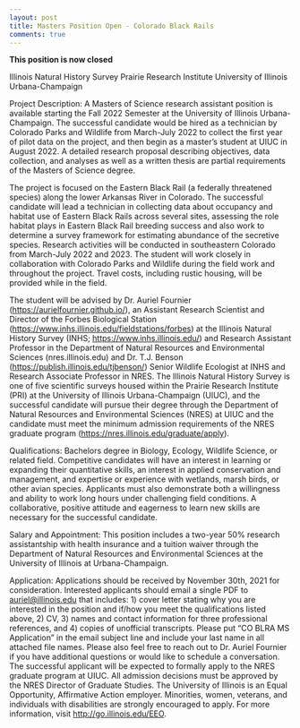 ```yaml
---
layout: post
title: Masters Position Open - Colorado Black Rails
comments: true
---
```


**This position is now closed**

Illinois Natural History Survey
Prairie Research Institute
University of Illinois Urbana-Champaign

Project Description: A Masters of Science research assistant position is available starting the Fall 2022 Semester at the University of Illinois Urbana-Champaign. 
The successful candidate would be hired as a technician by Colorado Parks and Wildlife from March-July 2022 to collect the first year of pilot data on the project, and then begin as a master’s student at UIUC in August 2022.   A detailed research proposal describing objectives, data collection, and analyses as well as a written thesis are partial requirements of the Masters of Science degree. 

The project is focused on the Eastern Black Rail (a federally threatened species) along the lower Arkansas River in Colorado. The successful candidate will lead a technician in collecting data about occupancy and habitat use of Eastern Black Rails across several sites, assessing the role habitat plays in Eastern Black Rail breeding success and also work to determine a survey framework for estimating abundance of the secretive species.
Research activities will be conducted in southeastern Colorado from March-July 2022 and 2023.  The student will work closely in collaboration with Colorado Parks and Wildlife during the field work and throughout the project.  Travel costs, including rustic housing, will be provided while in the field.

The student will be advised by Dr. Auriel Fournier (https://aurielfournier.github.io/), an Assistant Research Scientist and Director of the Forbes Biological Station (https://www.inhs.illinois.edu/fieldstations/forbes) at the Illinois Natural History Survey (INHS; https://www.inhs.illinois.edu/) and Research Assistant Professor in the Department of Natural Resources and Environmental Sciences (nres.illinois.edu) and Dr. T.J. Benson (https://publish.illinois.edu/tjbenson/) Senior Wildlife Ecologist at INHS and Research Associate Professor in NRES.  The Illinois Natural History Survey is one of five scientific surveys housed within the Prairie Research Institute (PRI) at the University of Illinois Urbana-Champaign (UIUC), and the successful candidate will pursue their degree through the Department of Natural Resources and Environmental Sciences (NRES) at UIUC and the candidate must meet the minimum admission requirements of the NRES graduate program (https://nres.illinois.edu/graduate/apply).

Qualifications: Bachelors degree in Biology, Ecology, Wildlife Science, or related field. Competitive candidates will have an interest in learning or expanding their quantitative skills, an interest in applied conservation and management, and expertise or experience with wetlands, marsh birds, or other avian species.  Applicants must also demonstrate both a willingness and ability to work long hours under challenging field conditions.   A collaborative, positive attitude and eagerness to learn new skills are necessary for the successful candidate.

Salary and Appointment: This position includes a two-year 50% research assistantship with health insurance and a tuition waiver through the Department of Natural Resources and Environmental Sciences at the University of Illinois at Urbana-Champaign.  

Application: Applications should be received by November 30th, 2021 for consideration. Interested applicants should email a single PDF to auriel@illinois.edu that includes: 1) cover letter stating why you are interested in the position and if/how you meet the qualifications listed above, 2) CV, 3) names and contact information for three professional references, and 4) copies of unofficial transcripts. Please put “CO BLRA MS Application” in the email subject line and include your last name in all attached file names. 
Please also feel free to reach out to Dr. Auriel Fournier if you have additional questions or would like to schedule a conversation. The successful applicant will be expected to formally apply to the NRES graduate program at UIUC. All admission decisions must be approved by the NRES Director of Graduate Studies. 
The University of Illinois is an Equal Opportunity, Affirmative Action employer. Minorities, women, veterans, and individuals with disabilities are strongly encouraged to apply. For more information, visit http://go.illinois.edu/EEO.
